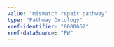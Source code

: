 ```yaml
---
value: "mismatch repair pathway"
type: "Pathway Ontology"
xref-identifier: "0000662"
xref-dataSource: "PW"
---
```

